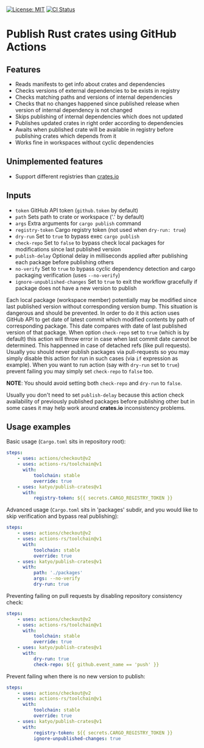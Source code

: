 [![License: MIT](https://img.shields.io/badge/License-MIT-brightgreen.svg)](https://opensource.org/licenses/MIT)
[![CI Status](https://github.com/katyo/publish-crates/workflows/build-test/badge.svg)](https://github.com/katyo/publish-crates/actions)

# Publish Rust crates using GitHub Actions

## Features

- Reads manifests to get info about crates and dependencies
- Checks versions of external dependencies to be exists in registry
- Checks matching paths and versions of internal dependencies
- Checks that no changes happened since published release when version of internal dependency is not changed
- Skips publishing of internal dependencies which does not updated
- Publishes updated crates in right order according to dependencies
- Awaits when published crate will be available in registry before publishing crates which depends from it
- Works fine in workspaces without cyclic dependencies

## Unimplemented features

- Support different registries than [crates.io](https://crates.io/)

## Inputs

- `token` GitHub API token (`github.token` by default)
- `path` Sets path to crate or workspace ('.' by default)
- `args` Extra arguments for `cargo publish` command
- `registry-token` Cargo registry token (not used when `dry-run: true`)
- `dry-run` Set to `true` to bypass exec `cargo publish`
- `check-repo` Set to `false` to bypass check local packages for modifications since last published version
- `publish-delay` Optional delay in milliseconds applied after publishing each package before publishing others
- `no-verify` Set to `true` to bypass cyclic dependency detection and cargo packaging verification (uses `--no-verify`)
- `ignore-unpublished-changes` Set to `true` to exit the workflow gracefully if package does not have a new version to publish

Each local package (workspace member) potentially may be modified since last published version without
corresponding version bump. This situation is dangerous and should be prevented. In order to do it this
action uses GitHub API to get date of latest commit which modified contents by path of corresponding package.
This date compares with date of last published version of that package. When option `check-repo` set to `true`
(which is by default) this action will throw error in case when last commit date cannot be determined.
This happenned in case of detached refs (like pull requests). Usually you should never publish packages via
pull-requests so you may simply disable this action for run in such cases (via `if` expression as example).
When you want to run action (say with `dry-run` set to `true`) prevent failing you may simply set `check-repo`
to `false` too.

**NOTE**: You should avoid setting both `check-repo` and `dry-run` to `false`.

Usually you don't need to set `publish-delay` because this action check availability of previously published
packages before publishing other but in some cases it may help work around __crates.io__ inconsistency
problems.

## Usage examples

Basic usage (`Cargo.toml` sits in repository root):

```yaml
steps:
    - uses: actions/checkout@v2
    - uses: actions-rs/toolchain@v1
      with:
          toolchain: stable
          override: true
    - uses: katyo/publish-crates@v1
      with:
          registry-token: ${{ secrets.CARGO_REGISTRY_TOKEN }}
```

Advanced usage (`Cargo.toml` sits in 'packages' subdir, and you would like to skip verification and bypass real publishing):

```yaml
steps:
    - uses: actions/checkout@v2
    - uses: actions-rs/toolchain@v1
      with:
          toolchain: stable
          override: true
    - uses: katyo/publish-crates@v1
      with:
          path: './packages'
          args: --no-verify
          dry-run: true
```

Preventing failing on pull requests by disabling repository consistency check:

```yaml
steps:
    - uses: actions/checkout@v2
    - uses: actions-rs/toolchain@v1
      with:
          toolchain: stable
          override: true
    - uses: katyo/publish-crates@v1
      with:
          dry-run: true
          check-repo: ${{ github.event_name == 'push' }}
```

Prevent failing when there is no new version to publish:

```yaml
steps:
    - uses: actions/checkout@v2
    - uses: actions-rs/toolchain@v1
      with:
          toolchain: stable
          override: true
    - uses: katyo/publish-crates@v1
      with:
          registry-token: ${{ secrets.CARGO_REGISTRY_TOKEN }}
          ignore-unpublished-changes: true
```
